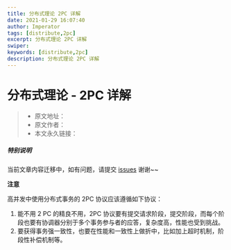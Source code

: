 ```yaml
---
title: 分布式理论 2PC 详解
date: 2021-01-29 16:07:40
author: Imperator
tags: [distribute,2pc]
excerpt: 分布式理论 2PC 详解
swiper:
keywords: [distribute,2pc]
description: 分布式理论 2PC 详解
---
```


# 分布式理论 - 2PC 详解

> * 原文地址：[]()
> * 原文作者：[]()
> * 本文永久链接：[]()

##### **特别说明**

当前文章内容迁移中，如有问题，请提交 [issues](https://github.com/Starrier/starrier.github.io/issues) 谢谢~~

**注意**

高并发中使用分布式事务的 2PC 协议应该遵循如下协议：

1. 能不用 2 PC 的精良不用，2PC 协议要有提交请求阶段，提交阶段，而每个阶段也要有协调器分别于多个事务参与者的应答，复杂度高，性能也受到挑战。
2. 要获得事务强一致性，也要在性能和一致性上做折中，比如加上超时机制，阶段性补偿机制等。 
